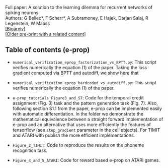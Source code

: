Full paper: A solution to the learning dilemma for recurrent networks of spiking neurons  
Authors: G Bellec\*, F Scherr\*, A Subramoney, E Hajek, Darjan Salaj, R Legenstein, W Maass  
[[Bioarxiv]](https://www.biorxiv.org/content/10.1101/738385v3)  
[[Older pre-print with a related content]](https://arxiv.org/abs/1901.09049)  

## Table of contents (e-prop)

- `numerical_verification_eprop_factorization_vs_BPTT.py`: This script verifies numerically the equation (1) of the paper.
Taking the loss gradient computed via BPTT and autodiff, we show here that 


- `numerical_verification_eprop_hardcoded_vs_autodiff.py`: This script verifies numerically the equation (1) of the paper.  


- `e-prop_tutorials_Figure3_and_S7`: Code for the temporal credit assignment (Fig. 3) task and the pattern generation task (Fig. 7).
Also, following section S1.1 from the paper, e-prop can be implemented easily with automatic differentiation.
In the folder we demonstrate the mathematical equivalence between a straight forward implementation of e-prop and an alternative that uses more efficiently the features of tensorflow (see `stop_gradient` parameter in the cell objects).
For TIMIT and ATARI with publish the more efficient implementations.

- `Figure_2_TIMIT`: Code to reproduce the results on the phoneme recognition task.  

- `Figure_4_and_5_ATARI`: Code for reward based e-prop on ATARI games.  